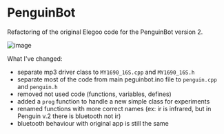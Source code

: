 # PenguinBot

Refactoring of the original Elegoo code for the PenguinBot version 2.

![image](https://github.com/giuliopons/PenguinBot/assets/1871627/f9962769-78e2-47cd-b678-49f4350c4cf7)

What I've changed:
* separate mp3 driver class to `MY1690_16S.cpp` and `MY1690_16S.h`
* separate most of the code from main peguinbot.ino file to `penguin.cpp` and `penguin.h`
* removed not used code (functions, variables, defines)
* added a `prog` function to handle a new simple class for experiments
* renamed functions with more correct names (ex: ir is infrared, but in Penguin v.2 there is bluetooth not ir)
* bluetooth behaviour with original app is still the same



